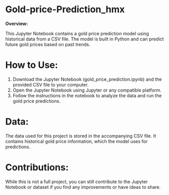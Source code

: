 # Gold-price-Prediction_hmx

**Overview:**

This Jupyter Notebook contains a gold price prediction model using historical data from a CSV file. The model is built in Python and can predict future gold prices based on past trends.

# How to Use:

1. Download the Jupyter Notebook (gold_price_prediction.ipynb) and the provided CSV file to your computer.
2. Open the Jupyter Notebook using Jupyter or any compatible platform.
3. Follow the instructions in the notebook to analyze the data and run the gold price predictions.
   
# Data: 

The data used for this project is stored in the accompanying CSV file. It contains historical gold price information, which the model uses for predictions.

# Contributions:

While this is not a full project, you can still contribute to the Jupyter Notebook or dataset if you find any improvements or have ideas to share.

